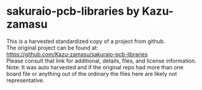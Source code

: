 
# sakuraio-pcb-libraries by Kazu-zamasu  
This is a harvested standardized copy of a project from github.  
The original project can be found at:  
https://github.com/Kazu-zamasu/sakuraio-pcb-libraries  
Please consult that link for additional, details, files, and license information.  
Note: It was auto harvested and if the original repo had more than one board file or anything out of the ordinary the files here are likely not representative.  
    
